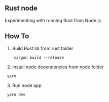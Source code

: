 ## Rust node

Experimenting with running Rust from Node.js


## How To

1. Build Rust lib from rust folder

```
    cargon build --release
```

2. Install node deoendencies from node folder

```
 yarn
```

3. Run node app

```
 yarn dev
```
